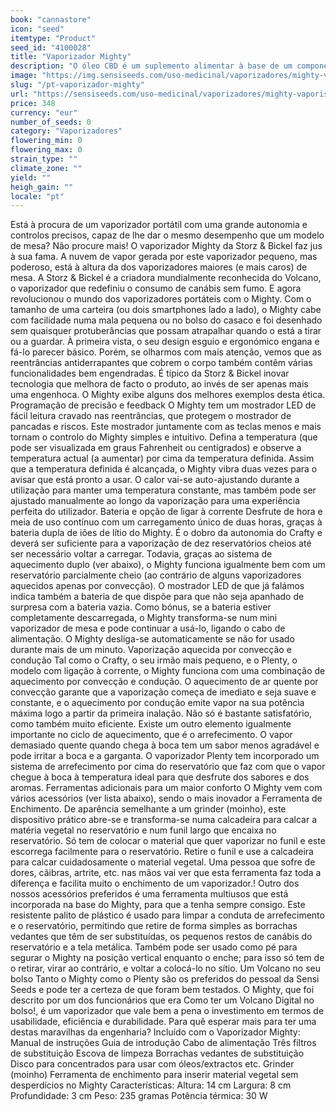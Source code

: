 ```yaml
---
book: "cannastore"
icon: "seed"
itemtype: "Product"
seed_id: "4100028"
title: "Vaporizador Mighty"
description: "O óleo CBD é um suplemento alimentar à base de um componente natural da Cannabis Sativa L. Tomar duas vezes ao dia como suplemento alimentar. Compre aqui!"
image: "https://img.sensiseeds.com/uso-medicinal/vaporizadores/mighty-vaporiser-image.png"
slug: "/pt-vaporizador-mighty"
url: "https://sensiseeds.com/uso-medicinal/vaporizadores/mighty-vaporiser?a_aid=cannastore"
price: 348
currency: "eur"
number_of_seeds: 0
category: "Vaporizadores"
flowering_min: 0
flowering_max: 0
strain_type: ""
climate_zone: ""
yield: ""
heigh_gain: ""
locale: "pt"
---
```

Está à procura de um vaporizador portátil com uma grande autonomia e controlos precisos, capaz de lhe dar o mesmo desempenho que um modelo de mesa? Não procure mais! O vaporizador Mighty da Storz & Bickel faz jus à sua fama. A nuvem de vapor gerada por este vaporizador pequeno, mas poderoso, está à altura da dos vaporizadores maiores (e mais caros) de mesa. A Storz & Bickel é a criadora mundialmente reconhecida do Volcano, o vaporizador que redefiniu o consumo de canábis sem fumo. E agora revolucionou o mundo dos vaporizadores portáteis com o Mighty. Com o tamanho de uma carteira (ou dois smartphones lado a lado), o Mighty cabe com facilidade numa mala pequena ou no bolso do casaco e foi desenhado sem quaisquer protuberâncias que possam atrapalhar quando o está a tirar ou a guardar. À primeira vista, o seu design esguio e ergonómico engana e fá-lo parecer básico. Porém, se olharmos com mais atenção, vemos que as reentrâncias antiderrapantes que cobrem o corpo também contêm várias funcionalidades bem engendradas. É típico da Storz & Bickel inovar tecnologia que melhora de facto o produto, ao invés de ser apenas mais uma engenhoca. O Mighty exibe alguns dos melhores exemplos desta ética. Programação de precisão e feedback O Mighty tem um mostrador LED de fácil leitura cravado nas reentrâncias, que protegem o mostrador de pancadas e riscos. Este mostrador juntamente com as teclas menos e mais tornam o controlo do Mighty simples e intuitivo. Defina a temperatura (que pode ser visualizada em graus Fahrenheit ou centígrados) e observe a temperatura actual (a aumentar) por cima da temperatura definida. Assim que a temperatura definida é alcançada, o Mighty vibra duas vezes para o avisar que está pronto a usar. O calor vai-se auto-ajustando durante a utilização para manter uma temperatura constante, mas também pode ser ajustado manualmente ao longo da vaporização para uma experiência perfeita do utilizador. Bateria e opção de ligar à corrente Desfrute de hora e meia de uso contínuo com um carregamento único de duas horas, graças à bateria dupla de iões de lítio do Mighty. É o dobro da autonomia do Crafty e deverá ser suficiente para a vaporização de dez reservatórios cheios até ser necessário voltar a carregar. Todavia, graças ao sistema de aquecimento duplo (ver abaixo), o Mighty funciona igualmente bem com um reservatório parcialmente cheio (ao contrário de alguns vaporizadores aquecidos apenas por convecção). O mostrador LED de que já falámos indica também a bateria de que dispõe para que não seja apanhado de surpresa com a bateria vazia. Como bónus, se a bateria estiver completamente descarregada, o Mighty transforma-se num mini vaporizador de mesa e pode continuar a usá-lo, ligando o cabo de alimentação. O Mighty desliga-se automaticamente se não for usado durante mais de um minuto. Vaporização aquecida por convecção e condução Tal como o Crafty, o seu irmão mais pequeno, e o Plenty, o modelo com ligação à corrente, o Mighty funciona com uma combinação de aquecimento por convecção e condução. O aquecimento de ar quente por convecção garante que a vaporização começa de imediato e seja suave e constante, e o aquecimento por condução emite vapor na sua potência máxima logo a partir da primeira inalação. Não só é bastante satisfatório, como também muito eficiente. Existe um outro elemento igualmente importante no ciclo de aquecimento, que é o arrefecimento. O vapor demasiado quente quando chega à boca tem um sabor menos agradável e pode irritar a boca e a garganta. O vaporizador Plenty tem incorporado um sistema de arrefecimento por cima do reservatório que faz com que o vapor chegue à boca à temperatura ideal para que desfrute dos sabores e dos aromas. Ferramentas adicionais para um maior conforto O Mighty vem com vários acessórios (ver lista abaixo), sendo o mais inovador a Ferramenta de Enchimento. De aparência semelhante a um grinder (moinho), este dispositivo prático abre-se e transforma-se numa calcadeira para calcar a matéria vegetal no reservatório e num funil largo que encaixa no reservatório. Só tem de colocar o material que quer vaporizar no funil e este escorrega facilmente para o reservatório. Retire o funil e use a calcadeira para calcar cuidadosamente o material vegetal. Uma pessoa que sofre de dores, cãibras, artrite, etc. nas mãos vai ver que esta ferramenta faz toda a diferença e facilita muito o enchimento de um vaporizador.! Outro dos nossos acessórios preferidos é uma ferramenta multiusos que está incorporada na base do Mighty, para que a tenha sempre consigo. Este resistente palito de plástico é usado para limpar a conduta de arrefecimento e o reservatório, permitindo que retire de forma simples as borrachas vedantes que têm de ser substituídas, os pequenos restos de canábis do reservatório e a tela metálica. Também pode ser usado como pé para segurar o Mighty na posição vertical enquanto o enche; para isso só tem de o retirar, virar ao contrário, e voltar a colocá-lo no sítio. Um Volcano no seu bolso Tanto o Mighty como o Plenty são os preferidos do pessoal da Sensi Seeds e pode ter a certeza de que foram bem testados. O Mighty, que foi descrito por um dos funcionários que era Como ter um Volcano Digital no bolso!, é um vaporizador que vale bem a pena o investimento em termos de usabilidade, eficiência e durabilidade. Para quê esperar mais para ter uma destas maravilhas da engenharia? Incluído com o Vaporizador Mighty: Manual de instruções Guia de introdução
Cabo de alimentação
Três filtros de substituição
Escova de limpeza
Borrachas vedantes de substituição Disco para concentrados para usar com óleos/extractos etc.
Grinder (moinho)
Ferramenta de enchimento para inserir material vegetal sem desperdícios no Mighty Características: Altura: 14 cm Largura: 8 cm Profundidade: 3 cm
Peso: 235 gramas
Potência térmica: 30 W
